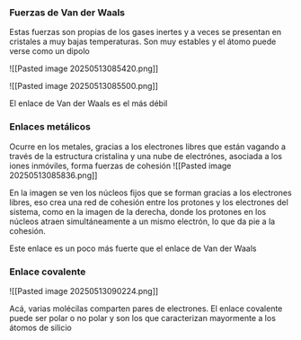 ### Fuerzas de Van der Waals
Estas fuerzas son propias de los gases inertes y a veces se presentan en cristales a muy bajas temperaturas. Son muy estables y el átomo puede verse como un dipolo

![[Pasted image 20250513085420.png]]

![[Pasted image 20250513085500.png]]

El enlace de Van der Waals es el más débil

### Enlaces metálicos
Ocurre en los metales, gracias a los electrones libres que están vagando a través de la estructura cristalina y una nube de electrónes, asociada a los iones inmóviles, forma fuerzas de cohesión
![[Pasted image 20250513085836.png]]

En la imagen se ven los núcleos fijos que se forman gracias a los electrones libres, eso crea una red de cohesión entre los protones y los electrones del sistema, como en la imagen de la derecha, donde los protones en los núcleos atraen simultáneamente a un mismo electrón, lo que da pie a la cohesión.

Este enlace es un poco más fuerte que el enlace de Van der Waals

### Enlace covalente
![[Pasted image 20250513090224.png]]

Acá, varias molécilas comparten pares de electrones. El enlace covalente puede ser polar o no polar y son los que caracterizan mayormente a los átomos de silicio